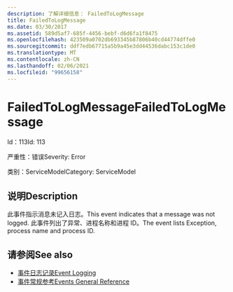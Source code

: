 ```yaml
---
description: 了解详细信息： FailedToLogMessage
title: FailedToLogMessage
ms.date: 03/30/2017
ms.assetid: 589d5af7-685f-4456-bebf-d6d6fa1f8475
ms.openlocfilehash: 423509a0702db693345b87806b40cd44774dffe0
ms.sourcegitcommit: ddf7edb67715a5b9a45e3dd44536dabc153c1de0
ms.translationtype: MT
ms.contentlocale: zh-CN
ms.lasthandoff: 02/06/2021
ms.locfileid: "99656158"
---
```

# <a name="failedtologmessage"></a><span data-ttu-id="6c642-103">FailedToLogMessage</span><span class="sxs-lookup"><span data-stu-id="6c642-103">FailedToLogMessage</span></span>

<span data-ttu-id="6c642-104">Id：113</span><span class="sxs-lookup"><span data-stu-id="6c642-104">Id: 113</span></span>  
  
 <span data-ttu-id="6c642-105">严重性：错误</span><span class="sxs-lookup"><span data-stu-id="6c642-105">Severity: Error</span></span>  
  
 <span data-ttu-id="6c642-106">类别：ServiceModel</span><span class="sxs-lookup"><span data-stu-id="6c642-106">Category: ServiceModel</span></span>  
  
## <a name="description"></a><span data-ttu-id="6c642-107">说明</span><span class="sxs-lookup"><span data-stu-id="6c642-107">Description</span></span>  

 <span data-ttu-id="6c642-108">此事件指示消息未记入日志。</span><span class="sxs-lookup"><span data-stu-id="6c642-108">This event indicates that a message was not logged.</span></span> <span data-ttu-id="6c642-109">此事件列出了异常、进程名称和进程 ID。</span><span class="sxs-lookup"><span data-stu-id="6c642-109">The event lists Exception, process name and process ID.</span></span>  
  
## <a name="see-also"></a><span data-ttu-id="6c642-110">请参阅</span><span class="sxs-lookup"><span data-stu-id="6c642-110">See also</span></span>

- [<span data-ttu-id="6c642-111">事件日志记录</span><span class="sxs-lookup"><span data-stu-id="6c642-111">Event Logging</span></span>](index.md)
- [<span data-ttu-id="6c642-112">事件常规参考</span><span class="sxs-lookup"><span data-stu-id="6c642-112">Events General Reference</span></span>](events-general-reference.md)
